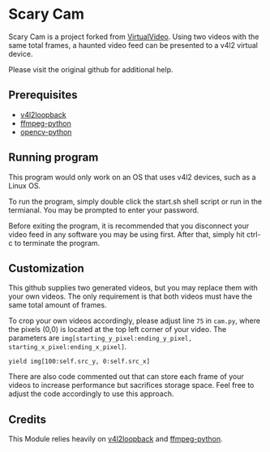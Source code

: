 # Scary Cam
Scary Cam is a project forked from [VirtualVideo](https://github.com/Flashs/virtualvideo). Using two videos with the same total frames, a haunted video feed can be presented to a v4l2 virtual device.

Please visit the original github for additional help.

## Prerequisites 
* [v4l2loopback](https://github.com/umlaeute/v4l2loopback)
* [ffmpeg-python](https://github.com/kkroening/ffmpeg-python/) 
* [opencv-python](https://github.com/opencv/opencv-python)

## Running program
This program would only work on an OS that uses v4l2 devices, such as a Linux OS.

To run the program, simply double click the start.sh shell script or run in the termianal. You may be prompted to enter your password.

Before exiting the program, it is recommended that you disconnect your video feed in any software you may be using first. After that, simply hit ctrl-c to terminate the program.

## Customization
This github supplies two generated videos, but you may replace them with your own videos. The only requirement is that both videos must have the same total amount of frames.

To crop your own videos accordingly, please adjust line `75` in `cam.py`, where the pixels (0,0) is located at the top left corner of your video. The parameters are `img[starting_y_pixel:ending_y_pixel, starting_x_pixel:ending_x_pixel]`. 
```
yield img[100:self.src_y, 0:self.src_x]
```

There are also code commented out that can store each frame of your videos to increase performance but sacrifices storage space. Feel free to adjust the code accordingly to use this approach.

## Credits
This Module relies heavily on [v4l2loopback](https://github.com/umlaeute/v4l2loopback) 
and [ffmpeg-python](https://github.com/kkroening/ffmpeg-python/).
